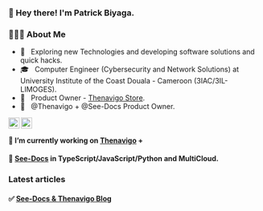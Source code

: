 ### 👋 Hey there! I'm Patrick Biyaga.

<h3> 👨🏻‍💻 About Me </h3>

- 🤔 &nbsp; Exploring new Technologies and developing software solutions and quick hacks.
- 🎓 &nbsp; Computer Engineer (Cybersecurity and Network Solutions) at University Institute of the Coast Douala - Cameroon (3IAC/3IL-LIMOGES).
- 💼 &nbsp; Product Owner - [Thenavigo Store](http://store.thenavigo.com).
- 💼 &nbsp; @Thenavigo + @See-Docs Product Owner.


<a href="https://twitter.com/patrickbiyaga">
  <img align="left" alt="Patbi Twitter" width="22px" src="https://cdn.jsdelivr.net/npm/simple-icons@v3/icons/twitter.svg" />
</a>
<a href="https://www.linkedin.com/in/patrickbiyaga/">
  <img align="left" alt="Patbi LinkdeIn" width="22px" src="https://cdn.jsdelivr.net/npm/simple-icons@v3/icons/linkedin.svg" />
</a>

<br />

#### 🔭 I’m currently working on [Thenavigo](https://www.thenavigo.com) +

#### 🔭 [See-Docs](https://www.see-docs.com) in TypeScript/JavaScript/Python and MultiCloud.


### Latest articles
#### ✅ [See-Docs & Thenavigo Blog](https://blog.thenavigo.com)

